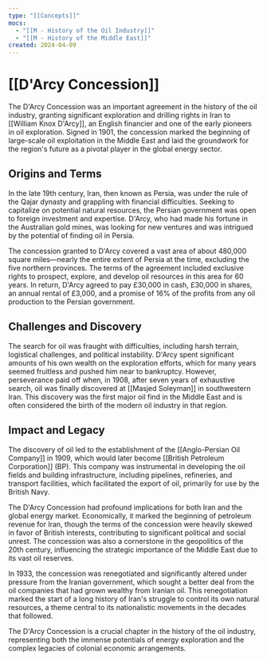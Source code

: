 ```yaml
---
type: "[[Concepts]]"
mocs:
  - "[[M - History of the Oil Industry]]"
  - "[[M - History of the Middle East]]"
created: 2024-04-09
---
```

# [[D'Arcy Concession]]

The D'Arcy Concession was an important agreement in the history of the oil industry, granting significant exploration and drilling rights in Iran to [[William Knox D'Arcy]], an English financier and one of the early pioneers in oil exploration. Signed in 1901, the concession marked the beginning of large-scale oil exploitation in the Middle East and laid the groundwork for the region's future as a pivotal player in the global energy sector.

## Origins and Terms

In the late 19th century, Iran, then known as Persia, was under the rule of the Qajar dynasty and grappling with financial difficulties. Seeking to capitalize on potential natural resources, the Persian government was open to foreign investment and expertise. D'Arcy, who had made his fortune in the Australian gold mines, was looking for new ventures and was intrigued by the potential of finding oil in Persia.

The concession granted to D'Arcy covered a vast area of about 480,000 square miles—nearly the entire extent of Persia at the time, excluding the five northern provinces. The terms of the agreement included exclusive rights to prospect, explore, and develop oil resources in this area for 60 years. In return, D'Arcy agreed to pay £30,000 in cash, £30,000 in shares, an annual rental of £3,000, and a promise of 16% of the profits from any oil production to the Persian government.

## Challenges and Discovery

The search for oil was fraught with difficulties, including harsh terrain, logistical challenges, and political instability. D'Arcy spent significant amounts of his own wealth on the exploration efforts, which for many years seemed fruitless and pushed him near to bankruptcy. However, perseverance paid off when, in 1908, after seven years of exhaustive search, oil was finally discovered at [[Masjed Soleyman]] in southwestern Iran. This discovery was the first major oil find in the Middle East and is often considered the birth of the modern oil industry in that region.

## Impact and Legacy

The discovery of oil led to the establishment of the [[Anglo-Persian Oil Company]] in 1909, which would later become [[British Petroleum Corporation]] (BP). This company was instrumental in developing the oil fields and building infrastructure, including pipelines, refineries, and transport facilities, which facilitated the export of oil, primarily for use by the British Navy.

The D'Arcy Concession had profound implications for both Iran and the global energy market. Economically, it marked the beginning of petroleum revenue for Iran, though the terms of the concession were heavily skewed in favor of British interests, contributing to significant political and social unrest. The concession was also a cornerstone in the geopolitics of the 20th century, influencing the strategic importance of the Middle East due to its vast oil reserves.

In 1933, the concession was renegotiated and significantly altered under pressure from the Iranian government, which sought a better deal from the oil companies that had grown wealthy from Iranian oil. This renegotiation marked the start of a long history of Iran's struggle to control its own natural resources, a theme central to its nationalistic movements in the decades that followed.

The D'Arcy Concession is a crucial chapter in the history of the oil industry, representing both the immense potentials of energy exploration and the complex legacies of colonial economic arrangements.